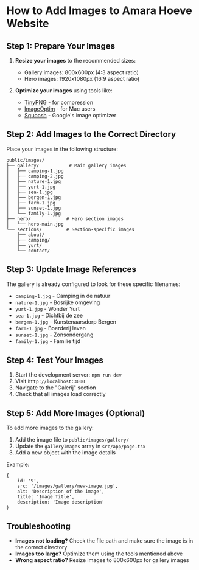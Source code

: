 # How to Add Images to Amara Hoeve Website

## Step 1: Prepare Your Images

1. **Resize your images** to the recommended sizes:
   - Gallery images: 800x600px (4:3 aspect ratio)
   - Hero images: 1920x1080px (16:9 aspect ratio)

2. **Optimize your images** using tools like:
   - [TinyPNG](https://tinypng.com/) - for compression
   - [ImageOptim](https://imageoptim.com/) - for Mac users
   - [Squoosh](https://squoosh.app/) - Google's image optimizer

## Step 2: Add Images to the Correct Directory

Place your images in the following structure:

```
public/images/
├── gallery/           # Main gallery images
│   ├── camping-1.jpg
│   ├── camping-2.jpg
│   ├── nature-1.jpg
│   ├── yurt-1.jpg
│   ├── sea-1.jpg
│   ├── bergen-1.jpg
│   ├── farm-1.jpg
│   ├── sunset-1.jpg
│   └── family-1.jpg
├── hero/             # Hero section images
│   └── hero-main.jpg
└── sections/         # Section-specific images
    ├── about/
    ├── camping/
    ├── yurt/
    └── contact/
```

## Step 3: Update Image References

The gallery is already configured to look for these specific filenames:

- `camping-1.jpg` - Camping in de natuur
- `nature-1.jpg` - Bosrijke omgeving  
- `yurt-1.jpg` - Wonder Yurt
- `sea-1.jpg` - Dichtbij de zee
- `bergen-1.jpg` - Kunstenaarsdorp Bergen
- `farm-1.jpg` - Boerderij leven
- `sunset-1.jpg` - Zonsondergang
- `family-1.jpg` - Familie tijd

## Step 4: Test Your Images

1. Start the development server: `npm run dev`
2. Visit `http://localhost:3000`
3. Navigate to the "Galerij" section
4. Check that all images load correctly

## Step 5: Add More Images (Optional)

To add more images to the gallery:

1. Add the image file to `public/images/gallery/`
2. Update the `galleryImages` array in `src/app/page.tsx`
3. Add a new object with the image details

Example:
```tsx
{
    id: '9',
    src: '/images/gallery/new-image.jpg',
    alt: 'Description of the image',
    title: 'Image Title',
    description: 'Image description'
}
```

## Troubleshooting

- **Images not loading?** Check the file path and make sure the image is in the correct directory
- **Images too large?** Optimize them using the tools mentioned above
- **Wrong aspect ratio?** Resize images to 800x600px for gallery images
